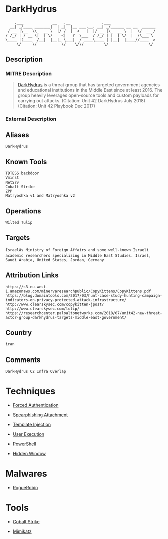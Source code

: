 
# DarkHydrus

```
    .___             __   .__              .___                    
  __| _/____ _______|  | _|  |__ ___.__. __| _/______ __ __  ______
 / __ |\__  \\_  __ \  |/ /  |  <   |  |/ __ |\_  __ \  |  \/  ___/
/ /_/ | / __ \|  | \/    <|   Y  \___  / /_/ | |  | \/  |  /\___ \ 
\____ |(____  /__|  |__|_ \___|  / ____\____ | |__|  |____//____  >
     \/     \/           \/    \/\/         \/                  \/ 

```

## Description

### MITRE Description

> [DarkHydrus](https://attack.mitre.org/groups/G0079) is a threat group that has targeted government agencies and educational institutions in the Middle East since at least 2016. The group heavily leverages open-source tools and custom payloads for carrying out attacks. (Citation: Unit 42 DarkHydrus July 2018) (Citation: Unit 42 Playbook Dec 2017)

### External Description

> 

## Aliases

```
DarkHydrus
```

## Known Tools

```
TDTESS backdoor
Vminst
NetSrv
Cobalt Strike
ZPP
Matryoshka v1 and Matryoshka v2
```

## Operations

```
Wilted Tulip
```

## Targets

```
Israelâs Ministry of Foreign Affairs and some well-known Israeli academic researchers specializing in Middle East Studies. Israel, Saudi Arabia, United States, Jordan, Germany
```

## Attribution Links

```
https://s3-eu-west-1.amazonaws.com/minervaresearchpublic/CopyKittens/CopyKittens.pdf
https://blog.domaintools.com/2017/03/hunt-case-study-hunting-campaign-indicators-on-privacy-protected-attack-infrastructure/
http://www.clearskysec.com/copykitten-jpost/
http://www.clearskysec.com/tulip/
https://researchcenter.paloaltonetworks.com/2018/07/unit42-new-threat-actor-group-darkhydrus-targets-middle-east-government/
```

## Country

```
iran
```

## Comments

```
DarkHydrus C2 Infra Overlap
```

# Techniques


* [Forced Authentication](../techniques/Forced-Authentication.md)

* [Spearphishing Attachment](../techniques/Spearphishing-Attachment.md)
    
* [Template Injection](../techniques/Template-Injection.md)
    
* [User Execution](../techniques/User-Execution.md)
    
* [PowerShell](../techniques/PowerShell.md)
    
* [Hidden Window](../techniques/Hidden-Window.md)
    

# Malwares


* [RogueRobin](../malwares/RogueRobin.md)


# Tools


* [Cobalt Strike](../tools/Cobalt-Strike.md)

* [Mimikatz](../tools/Mimikatz.md)
    

